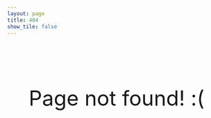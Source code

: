 ```yaml
---
layout: page
title: 404
show_tile: false
---
```


<br><br><br><br><br>

<p align="Center"> <font size="48px"> Page not found! :( </font> <p/>
